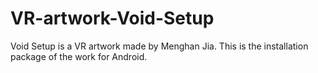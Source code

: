 # VR-artwork-Void-Setup
Void Setup is a VR artwork made by Menghan Jia.
This is the installation package of the work for Android.
